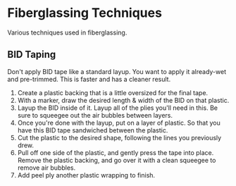 # Fiberglassing Techniques

Various techniques used in fiberglassing.

## BID Taping

Don't apply BID tape like a standard layup. You want to apply it already-wet and pre-trimmed. This is faster and has a cleaner result.

1. Create a plastic backing that is a little oversized for the final tape.
2. With a marker, draw the desired length & width of the BID on that plastic.
3. Layup the BID inside of it. Layup all of the plies you'll need in this. Be sure to squeegee out the air bubbles between layers.
4. Once you're done with the layup, put on a layer of plastic. So that you have this BID tape sandwiched between the plastic.
5. Cut the plastic to the desired shape, following the lines you previously drew.
6. Pull off one side of the plastic, and gently press the tape into place. Remove the plastic backing, and go over it with a clean squeegee to remove air bubbles.
7. Add peel ply another plastic wrapping to finish.
